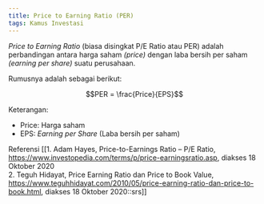 ```yaml
---
title: Price to Earning Ratio (PER)
tags: Kamus Investasi
---
```

_Price to Earning Ratio_ (biasa disingkat P/E Ratio atau PER) adalah perbandingan antara harga saham _(price)_ dengan laba bersih per saham _(earning per share)_ suatu perusahaan. 

Rumusnya adalah sebagai berikut:

$$PER = \frac{Price}{EPS}$$ 

Keterangan:
- Price: Harga saham
- EPS: _Earning per Share_ (Laba bersih per saham)

Referensi [[1. Adam Hayes, Price-to-Earnings Ratio – P/E Ratio, https://www.investopedia.com/terms/p/price-earningsratio.asp, diakses 18 Oktober 2020<br>2. Teguh Hidayat, Price Earning Ratio dan Price to Book Value, https://www.teguhhidayat.com/2010/05/price-earning-ratio-dan-price-to-book.html, diakses 18 Oktober 2020::srs]]
